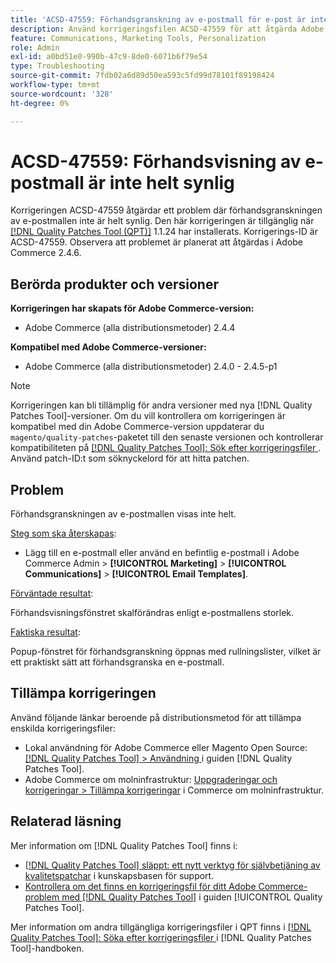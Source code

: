 ```yaml
---
title: 'ACSD-47559: Förhandsgranskning av e-postmall för e-post är inte helt synlig'
description: Använd korrigeringsfilen ACSD-47559 för att åtgärda Adobe Commerce-problemet där förhandsgranskningen av e-postmallen inte är helt synlig.
feature: Communications, Marketing Tools, Personalization
role: Admin
exl-id: a0bd51e0-990b-47c9-8de0-6071b6f79e54
type: Troubleshooting
source-git-commit: 7fdb02a6d89d50ea593c5fd99d78101f89198424
workflow-type: tm+mt
source-wordcount: '328'
ht-degree: 0%

---
```


# ACSD-47559: Förhandsvisning av e-postmall är inte helt synlig

Korrigeringen ACSD-47559 åtgärdar ett problem där förhandsgranskningen av e-postmallen inte är helt synlig. Den här korrigeringen är tillgänglig när [[!DNL Quality Patches Tool (QPT)]](https://experienceleague.adobe.com/docs/commerce-knowledge-base/kb/announcements/commerce-announcements/magento-quality-patches-released-new-tool-to-self-serve-quality-patches.html?lang=sv-SE) 1.1.24 har installerats. Korrigerings-ID är ACSD-47559. Observera att problemet är planerat att åtgärdas i Adobe Commerce 2.4.6.

## Berörda produkter och versioner

**Korrigeringen har skapats för Adobe Commerce-version:**

* Adobe Commerce (alla distributionsmetoder) 2.4.4

**Kompatibel med Adobe Commerce-versioner:**

* Adobe Commerce (alla distributionsmetoder) 2.4.0 - 2.4.5-p1

>[!NOTE]
>
>Korrigeringen kan bli tillämplig för andra versioner med nya [!DNL Quality Patches Tool]-versioner. Om du vill kontrollera om korrigeringen är kompatibel med din Adobe Commerce-version uppdaterar du `magento/quality-patches`-paketet till den senaste versionen och kontrollerar kompatibiliteten på [[!DNL Quality Patches Tool]: Sök efter korrigeringsfiler ](https://experienceleague.adobe.com/tools/commerce-quality-patches/index.html?lang=sv-SE). Använd patch-ID:t som söknyckelord för att hitta patchen.

## Problem

Förhandsgranskningen av e-postmallen visas inte helt.

<u>Steg som ska återskapas</u>:

* Lägg till en e-postmall eller använd en befintlig e-postmall i Adobe Commerce Admin > **[!UICONTROL Marketing]** > **[!UICONTROL Communications]** > **[!UICONTROL Email Templates]**.

<u>Förväntade resultat</u>:

Förhandsvisningsfönstret skalförändras enligt e-postmallens storlek.

<u>Faktiska resultat</u>:

Popup-fönstret för förhandsgranskning öppnas med rullningslister, vilket är ett praktiskt sätt att förhandsgranska en e-postmall.

## Tillämpa korrigeringen

Använd följande länkar beroende på distributionsmetod för att tillämpa enskilda korrigeringsfiler:

* Lokal användning för Adobe Commerce eller Magento Open Source: [[!DNL Quality Patches Tool] > Användning ](/help/tools/quality-patches-tool/usage.md) i guiden [!DNL Quality Patches Tool].
* Adobe Commerce om molninfrastruktur: [Uppgraderingar och korrigeringar > Tillämpa korrigeringar](https://experienceleague.adobe.com/docs/commerce-cloud-service/user-guide/develop/upgrade/apply-patches.html?lang=sv-SE) i Commerce om molninfrastruktur.

## Relaterad läsning

Mer information om [!DNL Quality Patches Tool] finns i:

* [[!DNL Quality Patches Tool] släppt: ett nytt verktyg för självbetjäning av kvalitetspatchar](https://experienceleague.adobe.com/sv/docs/commerce-operations/tools/quality-patches-tool/quality-patches-tool-to-self-serve-quality-patches) i kunskapsbasen för support.
* [Kontrollera om det finns en korrigeringsfil för ditt Adobe Commerce-problem med  [!DNL Quality Patches Tool]](/help/tools/quality-patches-tool/patches-available-in-qpt/check-patch-for-magento-issue-with-magento-quality-patches.md) i guiden [!UICONTROL Quality Patches Tool].


Mer information om andra tillgängliga korrigeringsfiler i QPT finns i [[!DNL Quality Patches Tool]: Söka efter korrigeringsfiler ](https://experienceleague.adobe.com/tools/commerce-quality-patches/index.html?lang=sv-SE) i [!DNL Quality Patches Tool]-handboken.
